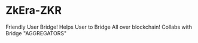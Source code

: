 # ZkEra-ZKR
Friendly User Bridge!
Helps User to Bridge All over blockchain!
Collabs with Bridge "AGGREGATORS"
